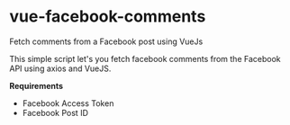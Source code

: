 # vue-facebook-comments
Fetch comments from a Facebook post using VueJs

This simple script let's you fetch facebook comments from the Facebook API using axios and VueJS.

<b>Requirements</b>
<ul>
  <li>
  Facebook Access Token
  </li>
    <li>
  Facebook Post ID
  </li>
</ul>
